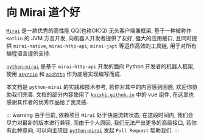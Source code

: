# 向 Mirai 道个好

[`Mirai`](https://github.com/mamoe/mirai) 是一款优秀的高性能 QQ(也称OICQ) 无头客户端兼框架,
基于一种被称作 `Kotlin` 的 JVM 方言开发, 向机器人开发者提供了友好, 强大的应用接口, 
且同时提供 `mirai-native`, `mirai-http-api`, `mirai-japt` 等运作高效的工具链, 用于对所有编程语言提供支持.

[`python-mirai`](https://github.com/NatriumLab/python-mirai) 
是基于 `mirai-http-api` 开发的面向 Python 开发者的机器人框架,
使用 [`asyncio`](https://docs.python.org/3/library/asyncio.html)
和 [`aiohttp`](https://github.com/aio-libs/aiohttp) 作为底层实现编写而成.

本文档是 `python-mirai` 的实践和技术参考, 若你对其中的内容感到困惑, 欢迎你协助我们完善.
文档的部分内容使用了 [`koishi.github.io`](https://github.com/koishijs/koishijs.github.io)
中的 vue 组件, 在这里也感谢其作者的优秀作品给了我灵感.

::: warning
由于目前, 依赖项目 `Mirai` 处于快速流转状态, 在这段时间内, 我们会尽力对最新的版本进行兼容,
而由于个人原因, 我们无法产出更多的高级接口,
若你有此种意向, 可以向主项目 [`python-mirai`](https://github.com/NatriumLab/python-mirai) 
发起 `Pull Request` 帮助我们.
:::
